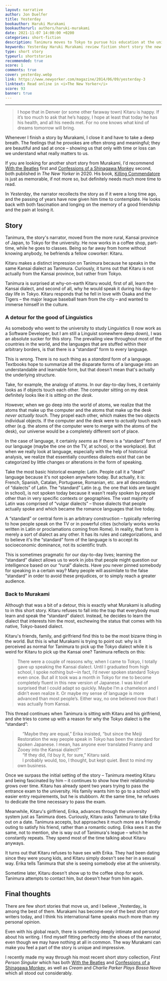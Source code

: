```yaml
---
layout: narrative
author: Jon Duelfer
title: Yesterday
bookauthor: Haruki Murakami
bookauthorurl: authors/haruki-murakami
date: 2021-11-07 14:00:00 +0200
categories: short-fiction
description: Tanimura moves to Tokyo to pursue his education at the university and befriends Kitaru, a coworker at a small coffee shop he works in. Kitaru speaks in the same Kansai dialect as the narrator, even though he is not from the region, which both sparks curiosity and defines their friendship.
keywords: Yesterday Haruki Murakami review fiction short story the new yorker
type: short story
typeurl: shortstories
recommended: true
score: 1
comments: true
cover: yesterday.webp
link: https://www.newyorker.com/magazine/2014/06/09/yesterday-3
linktext: Read online in <i>The New Yorker</i>
score: 93
banner: true
---
```

<hr/>

> I hope that in Denver (or some other faraway town) Kitaru is happy. If it’s too much to ask that he’s happy, I hope at least that today he has his health, and all his needs met. For no one knows what kind of dreams tomorrow will bring.

Whenever I finish a story by Murakami, I close it and have to take a deep breath. The feelings that he provokes are often strong and meaningful; they are beautiful and sad at once – showing us that only with time or loss can we understand what really matters to us.

If you are looking for another short story from Murakami, I'd recommend [With the Beatles](/texts/2020-03-01-with-the-beatles/) first and [Confessions of a Shinagawa Monkey](/texts/2020-06-20-confessions-of-a-shinagawa-monkey/) second, both published in _The New Yorker_ in 2020. His book, [Killing Commendatore](/texts/2020-12-31-killing-commendatore/) is just as memorable, if not more so, but definitely needs much more time to read.

In _Yesterday_, the narrator recollects the story as if it were a long time ago, and the passing of years have now given him time to contemplate. He looks back with both fascination and longing on the memory of a good friendship and the pain at losing it.

<h2><strong>Story</strong></h2>
Tanimura, the story's narrator, moved from the more rural, Kansai province of Japan, to Tokyo for the university. He now works in a coffee shop, part-time, while he goes to classes. Being so far away from home without knowing anybody, he befriends a fellow coworker: Kitaru.

Kitaru makes a distinct impression on Tanimura because he speaks in the same Kansai dialect as Tanimura. Curiously, it turns out that Kitaru is not actually from the Kansai province, but rather from Tokyo.

Tanimura is surprised at why-on-earth Kitaru would, first of all, learn the Kansai dialect, and second of all, why he would speak it during his day-to-day life in Tokyo. Kitaru responds that he fell in love with Osaka and the Tigers – the major league baseball team from the city – and wanted to immerse himself in the culture.

<h3>A detour for the good of Linguistics</h3>
As somebody who went to the university to study Linguistics (I now work as a Software Developer, but I am still a Linguist somewhere deep down), I was an absolute sucker for this story. The prevailing view throughout most of the countries in the world, and the languages that are stuffed within their arbitrary borders, is that there is a “standard” form to every language.

This is wrong. There is no such thing as a _standard_ form of a language. Textbooks hope to summarize all the disparate forms of a language into an understandable and learnable form, but that doesn't mean that's actually the underlying structure.

Take, for example, the analogy of atoms. In our day-to-day lives, it certainly looks as if objects touch each other. The computer sitting on my desk definitely looks like it is _sitting on the desk_.

However, when we go deep into the world of atoms, we realize that the atoms that make up the computer and the atoms that make up the desk _never actually touch_. They propel each other, which makes the two objects individual objects. If the computer and the desk were to _actually_ touch each other (e.g. the atoms of the computer were to merge with the atoms of the desk), our universe would be a completely different sort of place.

In the case of language, it certainly _seems_ as if there is a “standard” form of our language (maybe the one on the TV, at school, or the workplace). But when we really look at language, especially with the help of historical analysis, we realize that essentially countless dialects exist that can be categorized by little changes or alterations in the form of speaking.

Take the most basic historical example: Latin. People call it a “dead” language because it's not spoken anywhere today. But actually, it is: French, Spanish, Catalan, Portuguese, Romanian, etc. are all descendants of “dialects” of Latin. The “standard” Latin (e.g. the one that kids are taught in school), is not spoken today because it wasn't really spoken by people other than in very specific contexts or geographies. The vast majority of Latin was comprised of “vulgar dialects” – those dialects that people actually spoke and which became the romance languages that live today.

A “standard” or central form is an arbitrary construction – typically referring to how people speak on the TV or in powerful cities (scholarly works works written in Latin or proclamations coming from Rome). In reality, that form is merely a sort of dialect as any other. It has its rules and categorizations, and to believe it's the “standard” form of the language is to accept its socioeconomic dominance, not its scientific truth.

This is sometimes pragmatic for our day-to-day lives; learning the “standard” dialect allows us to work in jobs that people might question our intelligence based on our “rural” dialects. Have you never pinned somebody for speaking in a certain way? Many people will assimilate to the false “standard” in order to avoid these prejudices, or to simply reach a greater audience.

<h3>Back to Murakami</h3>
Although that was a bit of a detour, this is exactly what Murakami is alluding to in this short story. Kitaru refuses to fall into the trap that everybody must learn and speak the “standard” dialect. Instead, he decides to learn the dialect that interests him the most, eschewing the status that comes with his native, Tokyo-based dialect.

Kitaru's friends, family, and girlfriend find this to be the most bizarre thing in the world. But this is what Murakami is trying to point out: why is it perceived as normal for Tanimura to pick up the Tokyo dialect while it is weird for Kitaru to pick up the Kansai one? Tanimura reflects on this:
> There were a couple of reasons why, when I came to Tokyo, I totally gave up speaking the Kansai dialect. Until I graduated from high school, I spoke nothing but—in fact, I’d never spoken standard Tokyo even once. But all it took was a month in Tokyo for me to become completely fluent in this new version of Japanese. I was kind of surprised that I could adapt so quickly. Maybe I’m a chameleon and I didn’t even realize it. Or maybe my sense of language is more advanced than most people’s. Either way, no one believed now that I was actually from Kansai.

This thread continues when Tanimura is sitting with Kitaru and his girlfriend, and she tries to come up with a reason for why the Tokyo dialect is the “standard”:
> &nbsp;&nbsp;&nbsp;&nbsp;“Maybe they are equal,” Erika insisted, “but since the Meiji Restoration the way people speak in Tokyo has been the standard for spoken Japanese. I mean, has anyone ever translated Franny and Zooey into the Kansai dialect?”<br/>
&nbsp;&nbsp;&nbsp;&nbsp;“If they did, I’d buy it, for sure,” Kitaru said.<br/>
&nbsp;&nbsp;&nbsp;&nbsp;I probably would, too, I thought, but kept quiet. Best to mind my own business.

Once we surpass the initial setting of the story – Tanimura meeting Kitaru and being fascinated by him – it continues to show how their relationship grows over time. Kitaru has already spent two years trying to pass the entrance exam to the university. His family wants him to go to a school with easier entry requirements, but he is stubborn. At the same time, he refuses to dedicate the time necessary to pass the exam.

Meanwhile, Kitaru's girlfriend, Erika, advances through the university system just as Tanimura does. Curiously, Kitaru asks Tanimura to take Erika out on a date. Tanimura accepts, but approaches it much more as a friendly outing to satisfy his friend, rather than a romantic outing. Erika sees it as the same, not to mention, she is way out of Tanimura's league – which he constantly repeats. They spend most of the time talking about Kitaru anyways.

It turns out that Kitaru refuses to have sex with Erika. They had been dating since they were young kids, and Kitaru simply doesn't see her in a sexual way. Erika tells Tanimura that she is seeing somebody else at the university.

Sometime later, Kitaru doesn't show up to the coffee shop for work. Tanimura attempts to contact him, but doesn't hear from him again.

<h2><strong>Final thoughts</strong></h2>
There are few short stories that move us, and I believe _Yesterday_ is among the best of them. Murakami has become one of the best short story writers today, and I think his international fame speaks much more than my personal opinion.

Even with his global reach, there is something deeply intimate and personal about his writing. I find myself fitting perfectly into the shoes of the narrator, even though we may have nothing at all in common. The way Murakami can make you feel a part of the story is unique and impressive.

I recently made my way through his most recent short story collection, _First Person Singular_ which has both [With the Beatles](/texts/2020-03-01-with-the-beatles/) and [Confessions of a Shinagawa Monkey](/texts/2020-06-20-confessions-of-a-shinagawa-monkey/), as well as _Cream_ and _Charlie Parker Plays Bossa Nova_ which all stood out considerably.